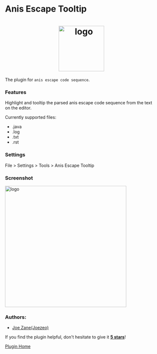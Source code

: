# Anis Escape Tooltip
<h1 align="center">
    <img src="https://raw.githubusercontent.com/toocol/anis-escape-tootip/462c9012c7294b7e3b7ec5f5770f3f23f4d59972/src/main/resources/META-INF/pluginIcon.svg" alt="logo" width="150">
  <br>
</h1>


The plugin for `anis escape code sequence`. 
<br/>
<h3> Features </h3>
<p>Highlight and tooltip the parsed anis escape code sequence from the text on the editor.</p>
<p>Currently supported files:</p>
<ul>
<li>.java</li>
<li>.log</li>
<li>.txt</li>
<li>.rst</li>
</ul>
<h3> Settings </h3>
File > Settings > Tools > Anis Escape Tooltip  
<br>  

<h3> Screenshot </h3>
<img src="https://github.com/toocol/anis-escape-tootip/blob/master/src/main/resources/screenshot/screen_shoot_light.png?raw=true" alt="logo" width="400">


<h3>Authors:</h3>
<ul>
<li><a href="https://github.com/Joezeo">Joe Zane(Joezeo)</a></li>
</ul>

If you find the plugin helpful, don't hesitate to give it <b><a href="https://plugins.jetbrains.com/plugin/19673-anis-escape-tooltip">5 stars</a></b>!

[Plugin Home](https://plugins.jetbrains.com/plugin/19673-anis-escape-tooltip)
